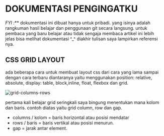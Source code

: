 # DOKUMENTASI PENGINGATKU
_FYI :_** dokumentasi ini dibuat hanya untuk pribadi. yang isinya adalah rangkuman hasil belajar dan penggunaan git secara langsung.
untuk pembaca yang baru belajar atau tidak sengaja membaca artikel ini lebih jelas bisa melihat dokumentasi ^_^
diakhir tulisan saya lampirkan referensi nya.

## CSS GRID LAYOUT

ada beberapa cara untuk membuat layout css dari cara yang lama sampai dengan cara terbaru diantaranya yaitu menggunakan position: relative, absolute, display: table, block,inline, float, flexbox dan grid.

![grid-columns-rows](https://user-images.githubusercontent.com/11481712/52266529-380a1300-2969-11e9-945f-ea0e4855029f.gif)

pertama kali belajar grid seringkali saya bingung menentukan mana kolom dan baris. contoh diatas yaitu grid column, row dan gap.
- columns / kolom = baris horizontal atau posisi mendatar
- rows / baris    = baris vertikal atau posisi menurun.
- gap             = jarak antar element.

